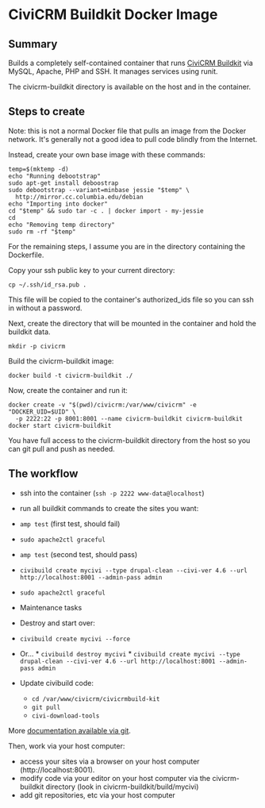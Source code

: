 # CiviCRM Buildkit Docker Image #

## Summary ##
Builds a completely self-contained container that runs [CiviCRM Buildkit](https://github.com/civicrm/civicrm-buildkit) via MySQL, Apache, PHP and SSH. It manages services using runit.

The civicrm-buildkit directory is available on the host and in the container.

## Steps to create ##
Note: this is not a normal Docker file that pulls an image from the Docker network. It's generally not a good idea to pull code blindly from the Internet.

Instead, create your own base image with these commands:

```
temp=$(mktemp -d)
echo "Running debootstrap"
sudo apt-get install deboostrap
sudo debootstrap --variant=minbase jessie "$temp" \
  http://mirror.cc.columbia.edu/debian
echo "Importing into docker"
cd "$temp" && sudo tar -c . | docker import - my-jessie 
cd
echo "Removing temp directory"
sudo rm -rf "$temp"
```

For the remaining steps, I assume you are in the directory containing the Dockerfile.

Copy your ssh public key to your current directory:

```
cp ~/.ssh/id_rsa.pub .
```

This file will be copied to the container's authorized_ids file so you can ssh in without a password.

Next, create the directory that will be mounted in the container and hold the buildkit data.

```
mkdir -p civicrm
```

Build the civicrm-buildkit image:

```
docker build -t civicrm-buildkit ./
```

Now, create the container and run it:

```
docker create -v "$(pwd)/civicrm:/var/www/civicrm" -e "DOCKER_UID=$UID" \
  -p 2222:22 -p 8001:8001 --name civicrm-buildkit civicrm-buildkit
docker start civicrm-buildkit
```

You have full access to the civicrm-buildkit directory from the host so you can git pull and push as needed.

## The workflow ##

 * ssh into the container (`ssh -p 2222 www-data@localhost`)
 * run all buildkit commands to create the sites you want:
  * `amp test` (first test, should fail)
  * `sudo apache2ctl graceful`
  * `amp test` (second test, should pass)
  * `civibuild create mycivi --type drupal-clean --civi-ver 4.6 --url http://localhost:8001 --admin-pass admin`
  * `sudo apache2ctl graceful`

 * Maintenance tasks
  * Destroy and start over:
   * `civibuild create mycivi --force`
   * Or...
    * `civibuild destroy mycivi`
    * `civibuild create mycivi --type drupal-clean --civi-ver 4.6 --url http://localhost:8001 --admin-pass admin`
  * Update civibuild code:
    * `cd /var/www/civicrm/civicrmbuild-kit`
    * `git pull`
    * `civi-download-tools`

More [documentation available via git](https://github.com/civicrm/civicrm-buildkit).

Then, work via your host computer:

 * access your sites via a browser on your host computer (http://localhost:8001).
 * modify code via your editor on your host computer via the civicrm-buildkit directory
   (look in civicrm-buildkit/build/mycivi)
 * add git repositories, etc via your host computer

